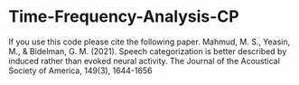# Time-Frequency-Analysis-CP

If you use this code please cite the following paper.
Mahmud, M. S., Yeasin, M., & Bidelman, G. M. (2021). Speech categorization is better described by induced rather than evoked neural activity. The Journal of the Acoustical Society of America, 149(3), 1644-1656
